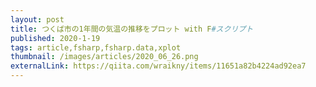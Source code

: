 ```yaml
---
layout: post
title: つくば市の1年間の気温の推移をプロット with F#スクリプト
published: 2020-1-19
tags: article,fsharp,fsharp.data,xplot
thumbnail: /images/articles/2020_06_26.png
externalLink: https://qiita.com/wraikny/items/11651a82b4224ad92ea7
---
```

